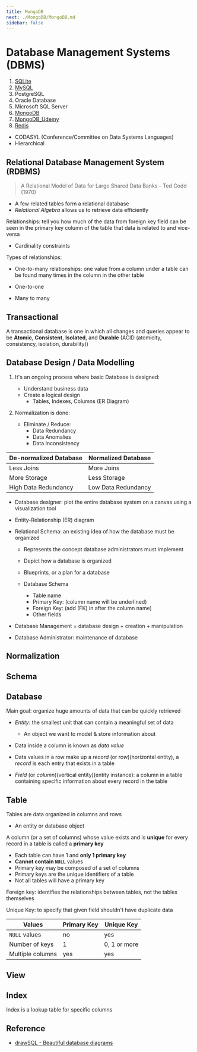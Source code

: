 ```yaml
---
title: MongoDB
next: ./MongoDB/MongoDB.md
sidebar: false
---
```


# Database Management Systems (DBMS)

1. [SQLite](./SQLite.md)
2. [MySQL](./MySQL.md)
3. PostgreSQL
4. Oracle Database
5. Microsoft SQL Server
6. [MongoDB](./MongoDB/MongoDB.md)
7. [MongoDB_Udemy](./MongoDB/MongoDB_Udemy.md)
8. [Redis](./Redis.md)

- CODASYL (Conference/Committee on Data Systems Languages)
- Hierarchical

## Relational Database Management System (RDBMS)

> A Relational Model of Data for Large Shared Data Banks - Ted Codd (1970)

- A few related tables form a relational database
- _Relational Algebra_ allows us to retrieve data efficiently

Relationships: tell you how much of the data from foreign key field can be seen in the primary key column of the table that data is related to and vice-versa

- Cardinality constraints

Types of relationships:

- One-to-many relationships: one value from a column under a table can be found many times in the column in the other table

- One-to-one

- Many to many

## Transactional

A transactional database is one in which all changes and queries appear to be **Atomic**, **Consistent**, **Isolated**, and **Durable** (ACID (atomicity, consistency, isolation, durability))

## Database Design / Data Modelling

1. It's an ongoing process where basic Database is designed:

   - Understand business data
   - Create a logical design
     - Tables, Indexes, Columns (ER Diagram)

2. Normalization is done:

   - Eliminate / Reduce:
     - Data Redundancy
     - Data Anomalies
     - Data Inconsistency

| De-normalized Database | Normalized Database |
| ---------------------- | ------------------- |
| Less Joins             | More Joins          |
| More Storage           | Less Storage        |
| High Data Redundancy   | Low Data Redundancy |

- Database designer: plot the entire database system on a canvas using a visualization tool

- Entity-Relationship (ER) diagram
- Relational Schema: an existing idea of how the database must be organized

  - Represents the concept database administrators must implement
  - Depict how a database is organized
  - Blueprints, or a plan for a database

  - Database Schema
    - Table name
    - Primary Key: (column name will be underlined)
    - Foreign Key: (add (FK) in after the column name)
    - Other fields

- Database Management = database design + creation + manipulation

- Database Administrator: maintenance of database

## Normalization

## Schema

## Database

Main goal: organize huge amounts of data that can be quickly retrieved

- _Entity_: the smallest unit that can contain a meaningful set of data

  - An object we want to model & store information about

- Data inside a column is known as _data value_
- Data values in a row make up a _record_ (or _row_)(horizontal entity), a _record_ is each entry that exists in a table
- _Field_ (or _column_)(vertical entity)(entity instance): a column in a table containing specific information about every record in the table

## Table

Tables are data organized in columns and rows

- An entity or database object

A column (or a set of columns) whose value exists and is **unique** for every record in a table is called a **primary key**

- Each table can have 1 and **only 1 primary key**
- **Cannot contain `NULL`** values
- Primary key may be composed of a set of columns
- Primary keys are the unique identifiers of a table
- Not all tables will have a primary key

Foreign key: identifies the relationships between tables, not the tables themselves

Unique Key: to specify that given field shouldn't have duplicate data

| Values           | Primary Key | Unique Key   |
| ---------------- | ----------- | ------------ |
| `NULL` values    | no          | yes          |
| Number of keys   | 1           | 0, 1 or more |
| Multiple columns | yes         | yes          |

## View

## Index

Index is a lookup table for specific columns

## Reference

- [drawSQL - Beautiful database diagrams](https://drawsql.app/)
